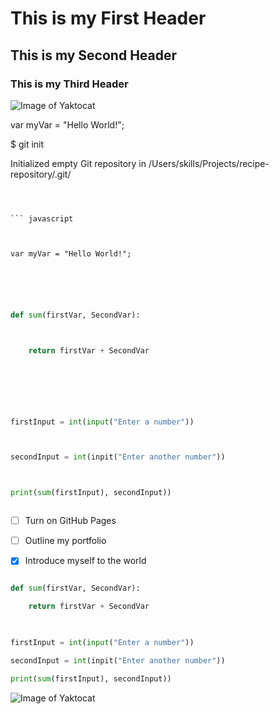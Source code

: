 # This is my First Header
## This is my Second Header 
### This is my Third Header 

![Image of Yaktocat](https://octodex.github.com/images/yaktocat.png)

var myVar = "Hello World!";

$ git init 

Initialized empty Git repository in /Users/skills/Projects/recipe-repository/.git/

```

``` javascript

var myVar = "Hello World!";

```

``` python

def sum(firstVar, SecondVar):

    return firstVar + SecondVar

    

firstInput = int(input("Enter a number"))

secondInput = int(inpit("Enter another number"))

print(sum(firstInput), secondInput))

```

- [ ] Turn on GitHub Pages
- [ ] Outline my portfolio
- [x] Introduce myself to the world



``` python

def sum(firstVar, SecondVar):

    return firstVar + SecondVar

    

firstInput = int(input("Enter a number"))

secondInput = int(inpit("Enter another number"))

print(sum(firstInput), secondInput))

```

![Image of Yaktocat](https://octodex.github.com/images/yaktocat.png)